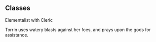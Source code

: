 
## Classes
Elementalist with Cleric

Torrin uses watery blasts against her foes, and prays upon the gods for assistance.
